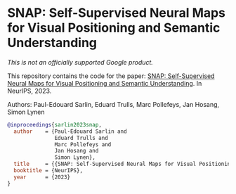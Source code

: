 # SNAP: Self-Supervised Neural Maps for Visual Positioning and Semantic Understanding

*This is not an officially supported Google product.*

This repository contains the code for the paper:
[SNAP: Self-Supervised Neural Maps for Visual Positioning and Semantic Understanding](https://arxiv.org/abs/2306.05407). In NeurIPS, 2023.

Authors: Paul-Edouard Sarlin, Eduard Trulls, Marc Pollefeys, Jan Hosang, Simon Lynen

```bibtex
@inproceedings{sarlin2023snap,
  author    = {Paul-Edouard Sarlin and
               Eduard Trulls and
               Marc Pollefeys and
               Jan Hosang and
               Simon Lynen},
  title     = {{SNAP: Self-Supervised Neural Maps for Visual Positioning and Semantic Understanding}},
  booktitle = {NeurIPS},
  year      = {2023}
}
```

